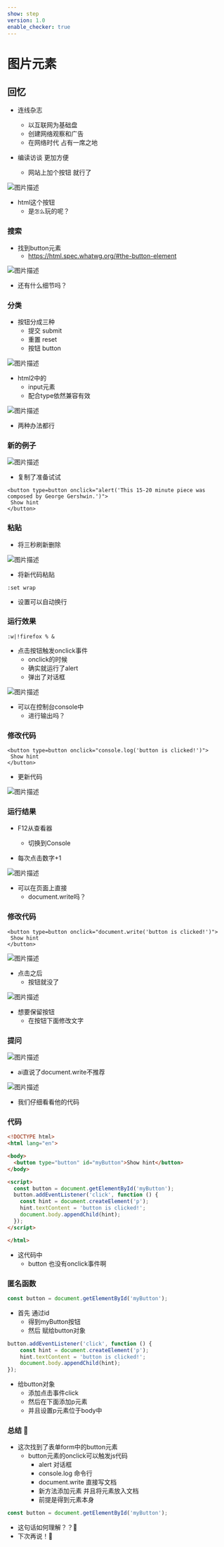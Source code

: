 ```yaml
---
show: step
version: 1.0
enable_checker: true
---
```


# 图片元素

## 回忆

- 连线杂志
	- 以互联网为基础盘
	- 创建网络观察和广告
	- 在网络时代 占有一席之地

- 编读访谈 更加方便
	- 网站上加个按钮 就行了 

![图片描述](https://doc.shiyanlou.com/courses/uid1190679-20241001-1727775215455)

- html这个按钮 
	- 是`怎么`玩的呢？

### 搜索

- 找到button元素
	- https://html.spec.whatwg.org/#the-button-element 

![图片描述](https://doc.shiyanlou.com/courses/uid1190679-20240814-1723621471543)

- 还有什么细节吗？

### 分类

- 按钮分成三种
	- 提交 submit
	- 重置 reset
	- 按钮 button

![图片描述](https://doc.shiyanlou.com/courses/uid1190679-20240814-1723621532674)

- html2中的
	- input元素
	- 配合type依然兼容有效

![图片描述](https://doc.shiyanlou.com/courses/3781/labs/2798385/uid1190679-20241204-1733316199491) 

- 两种办法都行

### 新的例子

![图片描述](https://doc.shiyanlou.com/courses/uid1190679-20240814-1723638714610)

- 复制了准备试试

```
<button type=button onclick="alert('This 15-20 minute piece was composed by George Gershwin.')">
 Show hint
</button>
```

### 粘贴

- 将三秒刷新删除

![图片描述](https://doc.shiyanlou.com/courses/uid1190679-20240814-1723638955127)

- 将新代码粘贴

```
:set wrap
```

- 设置可以自动换行

### 运行效果

```
:w|!firefox % &
```

- 点击按钮触发onclick事件
	- onclick的时候
	- 确实就运行了alert
	- 弹出了对话框

![图片描述](https://doc.shiyanlou.com/courses/uid1190679-20240814-1723639432195)

- 可以在控制台console中
	- 进行输出吗？

### 修改代码

```
<button type=button onclick="console.log('button is clicked!')">
 Show hint
</button>
```

- 更新代码

![图片描述](https://doc.shiyanlou.com/courses/uid1190679-20240814-1723640983597)

### 运行结果

- F12从查看器
	- 切换到Console

- 每次点击数字+1

![图片描述](https://doc.shiyanlou.com/courses/uid1190679-20240814-1723641053913)

- 可以在页面上直接
	- document.write吗？

### 修改代码

```
<button type=button onclick="document.write('button is clicked!')">
 Show hint
</button>
```

![图片描述](https://doc.shiyanlou.com/courses/uid1190679-20240814-1723642047625)

- 点击之后
	- 按钮就没了

![图片描述](https://doc.shiyanlou.com/courses/uid1190679-20240814-1723642065949)

- 想要保留按钮
	- 在按钮下面修改文字

### 提问

![图片描述](https://doc.shiyanlou.com/courses/3781/labs/2798385/uid1190679-20241204-1733316581267)

- ai直说了document.write不推荐

![图片描述](https://doc.shiyanlou.com/courses/3781/labs/2798385/uid1190679-20241204-1733317005550) 

- 我们仔细看看他的代码

### 代码

```html
<!DOCTYPE html>
<html lang="en">

<body>
  <button type="button" id="myButton">Show hint</button>
</body>

<script>
  const button = document.getElementById('myButton');
  button.addEventListener('click', function () {
    const hint = document.createElement('p');
    hint.textContent = 'button is clicked!';
    document.body.appendChild(hint);
  });
</script>

</html>
```

- 这代码中
	- button 也没有onclick事件啊

### 匿名函数

```javascript
const button = document.getElementById('myButton');
```

- 首先 通过id
	- 得到myButton按钮
	- 然后 赋给button对象

```javascript
button.addEventListener('click', function () {
    const hint = document.createElement('p');
    hint.textContent = 'button is clicked!';
    document.body.appendChild(hint);
});
```

- 给button对象
	- 添加点击事件click
	- 然后在下面添加p元素
	- 并且设置p元素位于body中

### 总结 🤔

- 这次找到了表单form中的button元素
	- button元素的onclick可以触发js代码
		- alert 对话框
		- console.log 命令行
		- document.write 直接写文档
		- 新方法添加元素 并且将元素放入文档
		- 前提是得到元素本身

```javascript
const button = document.getElementById('myButton');
```

- 这句话如何理解？？🤔
- 下次再说！👋